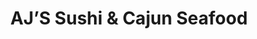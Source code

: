 ---
layout: place
title: AJ’S Sushi & Cajun Seafood
permalink: /new-york/suffern/aj-s-sushi-cajun-seafood.html
stateAbbr: NY
stateName: New York
cityName: Suffern
seo:
  type: restaurant
  links: http://www.ajsushiny.com/
place_id: ChIJpfXU00jnwokRWf7-9_UhgUk
photos:
  - name: >-
      places/ChIJpfXU00jnwokRWf7-9_UhgUk/photos/AeeoHcKgzllXtUxMCdSB6TB1mydHLM49vNJoWuLQ-6o6j2gnE24-0Jj4O45PiB0PBE-lH27LkbxbKlo9jxrr8PHUFWHukfs2knvNzITkp68X_X2HcMUVArxXRP3jhHgv2YSnD3IkkXGQQBB1E4qL7wqgItLGuHUsK-0L3nkddEDlrMQa4UppCyavIQTQ82y040xqc7rtfQVgqMB2gmJwdU9EdX4rqSw9SC3NHU7_Z8sbLR5zrd-fbroXo0J8ZDdgak38XYpSD8E3gP5HVGv-PKc61PpJPqfAEEH4IakIAmy7QjLeP_GIXV2Fa6PJqSyRY48PI72RUxBvgQJxjxkbXmwsaeK-YslC6yKs5njKF-rg8jmv9diQTJ217DOW7N1DLSvwb6lAWC5_8R26CqkzvO-YSOf-Jn_HGabGZQBVtgtXukAOZQ
    widthPx: 4032
    heightPx: 3024
    authorAttributions:
      - displayName: Masa Kol
        uri: https://maps.google.com/maps/contrib/116072792705292742911
        photoUri: >-
          https://lh3.googleusercontent.com/a-/ALV-UjWyNye4OiScN5MuIl6dN5nKq6nzvTYaUwrBOuGscYJGKCgBdW7I4Q=s100-p-k-no-mo
    flagContentUri: >-
      https://www.google.com/local/imagery/report/?cb_client=maps_api_places.places_api&image_key=!1e10!2sCIHM0ogKEICAgID4y8r3dA&hl=en-US
    googleMapsUri: >-
      https://www.google.com/maps/place//data=!3m4!1e2!3m2!1sCIHM0ogKEICAgID4y8r3dA!2e10!4m2!3m1!1s0x89c2e748d3d4f5a5:0x498121f5f7fefe59
  - name: >-
      places/ChIJpfXU00jnwokRWf7-9_UhgUk/photos/AeeoHcJ4exbWvEzyhk9cqLaZPy7widTCzv2sd27vir1YGpo7T_BN-oV2yYIn_Qz7LbaUHdGG1l5Ekh0EIJyg7N2FtAO6kFyIwzKT99RYKU1Drd3hPnxBWL7lnwHKXPNqTbEu9ZfKlHu1p-KuV3h6gplVgTduZPh6iBV-6IhOWFTItvy3Pxguc0ddDjKr4KA6c7zX18ylEoC7ieCYGBol8YYXmIVgosPAYeStu8JS6cpefS3FieQip8frrM9D-jUIu_z0jMrkeV90vai4T3FLfibgTLgAqyGyt_jdPevmNnYxk0xRSQ
    widthPx: 1640
    heightPx: 923
    authorAttributions:
      - displayName: AJ’S Sushi & Cajun Seafood
        uri: https://maps.google.com/maps/contrib/114296244680148540774
        photoUri: >-
          https://lh3.googleusercontent.com/a-/ALV-UjXzqLzJqQfeZIEeoJhf29ihZcVpBSrI8X0YXSCVmk_ZhxzX_SE=s100-p-k-no-mo
    flagContentUri: >-
      https://www.google.com/local/imagery/report/?cb_client=maps_api_places.places_api&image_key=!1e10!2sAF1QipPSb5FhXBJthkLyl0Q0m2hkNICn8QlbppdNyL94&hl=en-US
    googleMapsUri: >-
      https://www.google.com/maps/place//data=!3m4!1e2!3m2!1sAF1QipPSb5FhXBJthkLyl0Q0m2hkNICn8QlbppdNyL94!2e10!4m2!3m1!1s0x89c2e748d3d4f5a5:0x498121f5f7fefe59
  - name: >-
      places/ChIJpfXU00jnwokRWf7-9_UhgUk/photos/AeeoHcLSMq2lWD_tiKgu-GTwD_w2lLiQQdFECL406N_q4Ouq0B5Nc9XE_gpslW58hUSxW4YrMRsA2xmj6iJznWnjseSEjyb-UUnjgpJC4iUmK-HoE4JKkU0JTmXwZHtizK_gBeQzDb5TAspK-DTU7nleJ-VgrEgQ-loj1R36AscEEW7cLjnlhYL4BV3fSJdYjYo4sLiU46ybC2f8bXeEATkk5OXl9iVxtfcGKAbZ3c7wmXS8A--iX5Kikc2EhkAfdwCR5WMP8XxdJ8Lzw3LxiVVzz7N-WoOyuMp0e_z6_5zxjcBkdkPwiTy8cAiegwE33Z_YFiATqu_Nwe28b8Dz2HTiPm0iSE8VG-Q4X8lU5cQMEf2KAXKKXqn8Qx-tnK0Jhfds4jLBCYr_tIOI4jkTnXfd8Qhkv-YEDvmxYYuKlD6xIjynWw8
    widthPx: 4032
    heightPx: 3024
    authorAttributions:
      - displayName: Gab Gatdula
        uri: https://maps.google.com/maps/contrib/115540643457515452680
        photoUri: >-
          https://lh3.googleusercontent.com/a-/ALV-UjXZlTrk4CXpvY0GVIP--O9VuPmKRN4RgzzS7CppoHRXrt-TOxsn=s100-p-k-no-mo
    flagContentUri: >-
      https://www.google.com/local/imagery/report/?cb_client=maps_api_places.places_api&image_key=!1e10!2sCIHM0ogKEICAgIDnybK9uQE&hl=en-US
    googleMapsUri: >-
      https://www.google.com/maps/place//data=!3m4!1e2!3m2!1sCIHM0ogKEICAgIDnybK9uQE!2e10!4m2!3m1!1s0x89c2e748d3d4f5a5:0x498121f5f7fefe59
  - name: >-
      places/ChIJpfXU00jnwokRWf7-9_UhgUk/photos/AeeoHcKspTTZ73zSeUNa3-b2KN4B9kyJM6LsUOoYJWYNJHGvGgcAZdFcksNNaP1waBVTg1_UHMwM_4GvOTRypymZ-ZVsXbyT5MSugOZROIhE6KnaRoNivpnTX1SxnHsBDvU3Vv-Bgju38D8QkPMJ68iTiwjU1Y82nVsMhnNOlaVeb9Iry0keWR4nO7BHbAm5X8IPCPv11TdiTIWps3aHhduUdglFDkpbgueUcChym4dWy6khF7mEPnVmNzWkNjsyKLyIdrGalRUQJQq_bOSDsjQT3o17_ZYyfyEkh4sailDMpWEg5pjw0gTD6AsZ3gOpwMX7Df8ODd56N4SZcb-ococDw9IsnllXYEJ9DX_CSOl_hVZnYQqDRU93OJQhZTbClfJogYXY-szoBriCblZJKNsZm-1mhY5RyUxRxPApez0_Fv4
    widthPx: 3024
    heightPx: 4032
    authorAttributions:
      - displayName: LIEM
        uri: https://maps.google.com/maps/contrib/102428465695433347610
        photoUri: >-
          https://lh3.googleusercontent.com/a-/ALV-UjUh66BXsuwCssOjL6HJnGJUVcrJWej4BUWZUmj6CGLXwZ9F_hU=s100-p-k-no-mo
    flagContentUri: >-
      https://www.google.com/local/imagery/report/?cb_client=maps_api_places.places_api&image_key=!1e10!2sCIHM0ogKEICAgIDTpYbkbg&hl=en-US
    googleMapsUri: >-
      https://www.google.com/maps/place//data=!3m4!1e2!3m2!1sCIHM0ogKEICAgIDTpYbkbg!2e10!4m2!3m1!1s0x89c2e748d3d4f5a5:0x498121f5f7fefe59
  - name: >-
      places/ChIJpfXU00jnwokRWf7-9_UhgUk/photos/AeeoHcILfI5Kvq_Oq9OCQI0QTKSgMHRfafifroga4MIB0KCzITLSjY4j9RLVCv4w6B4ZEQzOPSE50cVZP6jDka_Vf2QDDVAc80vj9Q6OSvdFomohDHEf7cAj3-G0nzmjL-z7MpfHymXeyikNtk-D7e9f0C2uopv4D4DsKmcGZ34oicQsF3LwqLKzkflw-OwIo4DzExlT5OqLJ7RIDbBMVHx4zok1cqXBtbG0Tq3ulY7jqMZu5WGO1gFWmUR4z9e3rBGpCN2Ko3oBzE7o75CsDrWXXzoBOcJRgT9DB1oWFWhzWYVnkQ7W8Z2QJGpbpKDJqY9qBxL3CJofZwEsD9Wy4P_Y_aklKi54IyvyWbK2Uj3_HsqKNNQN0aJbrYJXC0sgKrFY1g4k860ETWpUWTazEmDX9w0jdfZr3qQ5Dkzp6i3t9e6rmHk
    widthPx: 3024
    heightPx: 4032
    authorAttributions:
      - displayName: Christina Wang
        uri: https://maps.google.com/maps/contrib/114639010465518476797
        photoUri: >-
          https://lh3.googleusercontent.com/a-/ALV-UjUy3DsvIzIuiJi4eLGjNkaALR4PbvhNpOcYxD7GM5To70u_nFk=s100-p-k-no-mo
    flagContentUri: >-
      https://www.google.com/local/imagery/report/?cb_client=maps_api_places.places_api&image_key=!1e10!2sCIHM0ogKEICAgIC7zoOmmwE&hl=en-US
    googleMapsUri: >-
      https://www.google.com/maps/place//data=!3m4!1e2!3m2!1sCIHM0ogKEICAgIC7zoOmmwE!2e10!4m2!3m1!1s0x89c2e748d3d4f5a5:0x498121f5f7fefe59
  - name: >-
      places/ChIJpfXU00jnwokRWf7-9_UhgUk/photos/AeeoHcJVpuylOR2mKa0Kq4lD-NDhsmP0lI_dBWz8xe8e5_p8RCJsIUz2m6FG4QVkBEl0qCTzXfiFrHAdmWWwKxKMBa3HdxY8cZq8q4ydlEhXcV2ta_JiN2-ATAdkJDUscB1aECHLBZk1i6nPBdU1PjGI2WNxytvLDo0_qSOyhS0vNlxXZFQ0lRKSkoc-Hre7W7CVXDfssLHeSSXHSKEth9AUv3HM90NEM3d-yYuNUSratL4TAqAHtH_4VCwV_4viAq-Xgx0hje77ytwfnsXOXiXDD9EHWUrWk84gnb3Zg3Dxqxo_DQ3F8JjkZJZ5wuOLbxuYWnmu0DVWh_3nViuYURFfrx73lXFENtFBiEotnxrWWFJAA0gmwStSwl9smPgTPmL13j5n6pfko4bvKMQxm8sUgrm1W1-_R592i24TZFWLSLyl7WHe
    widthPx: 3024
    heightPx: 4032
    authorAttributions:
      - displayName: LIEM
        uri: https://maps.google.com/maps/contrib/102428465695433347610
        photoUri: >-
          https://lh3.googleusercontent.com/a-/ALV-UjUh66BXsuwCssOjL6HJnGJUVcrJWej4BUWZUmj6CGLXwZ9F_hU=s100-p-k-no-mo
    flagContentUri: >-
      https://www.google.com/local/imagery/report/?cb_client=maps_api_places.places_api&image_key=!1e10!2sCIHM0ogKEICAgIDTpYbk7gE&hl=en-US
    googleMapsUri: >-
      https://www.google.com/maps/place//data=!3m4!1e2!3m2!1sCIHM0ogKEICAgIDTpYbk7gE!2e10!4m2!3m1!1s0x89c2e748d3d4f5a5:0x498121f5f7fefe59
  - name: >-
      places/ChIJpfXU00jnwokRWf7-9_UhgUk/photos/AeeoHcJ2KWEgEPeh9dBJjXCJ53V5Z1o6pBKr1GsWgJBNxii5Twy5c5AWeNY9hqJsP22PW0IifQidHHM0sn4BAciuBFyOaF5JSdTML9QbILfYNWFwfTOcrmmKGPWg05Nb7nbqBggpVgnUa86txhIoGmdGtMH2zgi-BunBj81hE_CoFub6QUleed8Vxx1EIRQqhHzyzGhoGDcO3hskzf6vHSW-64J5wa4k0qoJ-j5Wcb724tspgls-t4ULr7yTrPWd9VUtKq3_M_cz9sKAlmBvtBc2a9bhnTjsWERmk_8sWP1A8_ViNTIvzFX0URX1oFhDWoDE8Uqy2m8oL-b1xUtHmhuWI8PHk1EJZ0hMODr_MSNN4eNhcbdZQghdHF_ke25Ulg5Oj4XU63ulrkhG6ttBz2iBRXKLzB0hAokBXh0m_CMtwURkiUNZ
    widthPx: 4032
    heightPx: 3024
    authorAttributions:
      - displayName: A Wilson
        uri: https://maps.google.com/maps/contrib/117034544157643448383
        photoUri: >-
          https://lh3.googleusercontent.com/a-/ALV-UjW2wiFQ0V-RIX9lFabVxjwdM3rcRZT1OBriPe355j4ezgfrT3sbGg=s100-p-k-no-mo
    flagContentUri: >-
      https://www.google.com/local/imagery/report/?cb_client=maps_api_places.places_api&image_key=!1e10!2sCIHM0ogKEICAgID4p4iW6wE&hl=en-US
    googleMapsUri: >-
      https://www.google.com/maps/place//data=!3m4!1e2!3m2!1sCIHM0ogKEICAgID4p4iW6wE!2e10!4m2!3m1!1s0x89c2e748d3d4f5a5:0x498121f5f7fefe59
  - name: >-
      places/ChIJpfXU00jnwokRWf7-9_UhgUk/photos/AeeoHcL9VT8zEgWTQSsoYWnvNMeWKqL6K2wEVIOh6mDMLUSwAW6UAOmIMD_qCI8SMEzS4Fg1uubWIJkKf8JjmGgBQE2f0ebghqB2F78NLVII58O8ipI6Gzs1s5dnDv1nvRkWq4UoVebL-XQyTxW92dNt28R3DE4EPC9CIMYiMpeRKBQWuJQDhiiyTvDabcnQuOQlxjyU4vmSSCJg2WtELkRGLDEPnSuUGhgbmXi0dCNYZhZ-v5kyp850m4JyW-41S7dyd_LrgZTt9f3xoXMlzBj5zRN_BqfOY6KlzeADXCmZ8lWreSLfCk2mEuZKwFmHa360SLW7-Ty6y_UhCYpUUzUfEQDS8WU2OB0B0TU1hGUhWF8oVmLCAFEqSDQLporIiiq-3fCP67DgGMqKCfvfh6nuwormZ6-n9X65uGJfrxrKRCGX2TE
    widthPx: 3705
    heightPx: 2642
    authorAttributions:
      - displayName: Melody de Castro
        uri: https://maps.google.com/maps/contrib/111227285226112164234
        photoUri: >-
          https://lh3.googleusercontent.com/a-/ALV-UjW160nenoY-5Rf9SEQoJgoTTLlNAyP2ng6j3uJORyNn5bMjZCrCCg=s100-p-k-no-mo
    flagContentUri: >-
      https://www.google.com/local/imagery/report/?cb_client=maps_api_places.places_api&image_key=!1e10!2sCIHM0ogKEICAgID8y5fEpQE&hl=en-US
    googleMapsUri: >-
      https://www.google.com/maps/place//data=!3m4!1e2!3m2!1sCIHM0ogKEICAgID8y5fEpQE!2e10!4m2!3m1!1s0x89c2e748d3d4f5a5:0x498121f5f7fefe59
  - name: >-
      places/ChIJpfXU00jnwokRWf7-9_UhgUk/photos/AeeoHcKbqIN36OFAA7ZhCwN9-ZzJSCNSjaf1LplFnAhNQD6jwWP1o2IOiqIzOwMjtJfvH3RZaHSWSve96eweEZrDUXtt7NrLI-4U_eQFc30wQMftckqqDO46wb7MkIO5eWwbEzJGB_HOnqDG46GfG7k8kLZ0B2wtgo5lAK3MrCn4vp7rZTBMT7grc0HoeV--Ff08wKO7c0l_-09seDeH-jLdD52gp3ubj9oouZ8swzEiIykKfezVzivgnXVIfBpuC35tUUDRk8FT-epgc0-DQN4M1qQZARMaOFpi3bscOU8Woa5LgDROr5EbE4NBm9inukk9fyaTNJqj-T_KvxMhP1Bmni63xXXvD0ggIi8T-TXgEe_W1QVmtAG0ztgrvQJhcPPSSqqW6BE6UBEmE4D9_y8q7Pid1g23WHrIv0e4oTWL3GHCHA
    widthPx: 3024
    heightPx: 4032
    authorAttributions:
      - displayName: Cristina Petretta
        uri: https://maps.google.com/maps/contrib/105294398100627307286
        photoUri: >-
          https://lh3.googleusercontent.com/a/ACg8ocJZzTxJep9Atp-qdBa6oQMBhM6AebpukfdvHOnNgb9IVL4rsQ=s100-p-k-no-mo
    flagContentUri: >-
      https://www.google.com/local/imagery/report/?cb_client=maps_api_places.places_api&image_key=!1e10!2sCIHM0ogKEICAgIDL7cCUfw&hl=en-US
    googleMapsUri: >-
      https://www.google.com/maps/place//data=!3m4!1e2!3m2!1sCIHM0ogKEICAgIDL7cCUfw!2e10!4m2!3m1!1s0x89c2e748d3d4f5a5:0x498121f5f7fefe59
  - name: >-
      places/ChIJpfXU00jnwokRWf7-9_UhgUk/photos/AeeoHcJ4v9DY7vPeY759RNJodojhI34Ps9lwwQ0OtpdyzJBGtArPJspr6gvMgIhlR_pa570rsE3TsxPV6vrbQugod53qTAaNsboGTPQcn-pMalloKcJcK7b0DKvciO2vuXCsANvH8t5dGQeo3Gpgq_0LH_xYpd3gBEXNL9_MV3LZXu-52aX3JVuuU_RB_Crmw6RsyNWf6Y2em435j_iECdS-_GNiu7rJ4jfBzGv3gf38AAeB8Nqm5irO6UUpvvZS4f27t7DYNifC_MWDa-PO2cV1fznwNuw_HGbqAP6JHo-erAjvCM--AgT03ZpajDQ7D_yd_Y37A7QcHJ0LRHXXkNW7DuHYwKP11BzCoWezt6qivF61Bq3i-dFv-FBraUEPqKzM3ijhIjRqpQE5P379KK5kG9hIOZs1cDVnE1uqXSAsohwVr7Fv
    widthPx: 3000
    heightPx: 3319
    authorAttributions:
      - displayName: N e w Hoody
        uri: https://maps.google.com/maps/contrib/114921918308340852162
        photoUri: >-
          https://lh3.googleusercontent.com/a-/ALV-UjVC2LOKTj8-oLqNEP8nvkwGUWGjaFewt8Tzfpk5gPnhkK8G83Bl=s100-p-k-no-mo
    flagContentUri: >-
      https://www.google.com/local/imagery/report/?cb_client=maps_api_places.places_api&image_key=!1e10!2sCIHM0ogKEICAgICp9aDPjQE&hl=en-US
    googleMapsUri: >-
      https://www.google.com/maps/place//data=!3m4!1e2!3m2!1sCIHM0ogKEICAgICp9aDPjQE!2e10!4m2!3m1!1s0x89c2e748d3d4f5a5:0x498121f5f7fefe59
address: 8 N Airmont Rd, Suffern, NY 10901, USA
street: 8 N Airmont Rd
city: Suffern
state: NY
zip: '10901'
country: USA
neighborhood: null
latitude: '41.113299'
longitude: '-74.114647'
accessibility_options:
  wheelchairAccessibleParking: true
  wheelchairAccessibleRestroom: true
  wheelchairAccessibleSeating: true
business_status: OPERATIONAL
name: AJ’S Sushi & Cajun Seafood
google_maps_links:
  directionsUri: >-
    https://www.google.com/maps/dir//''/data=!4m7!4m6!1m1!4e2!1m2!1m1!1s0x89c2e748d3d4f5a5:0x498121f5f7fefe59!3e0
  placeUri: https://maps.google.com/?cid=5296551977075801689
  writeAReviewUri: >-
    https://www.google.com/maps/place//data=!4m3!3m2!1s0x89c2e748d3d4f5a5:0x498121f5f7fefe59!12e1
  reviewsUri: >-
    https://www.google.com/maps/place//data=!4m4!3m3!1s0x89c2e748d3d4f5a5:0x498121f5f7fefe59!9m1!1b1
  photosUri: >-
    https://www.google.com/maps/place//data=!4m3!3m2!1s0x89c2e748d3d4f5a5:0x498121f5f7fefe59!10e5
primary_type: Seafood Restaurant
opening_hours:
  regular: null
  current: null
secondary_opening_hours:
  regular:
    weekdayDescriptions: null
    type: null
  current:
    weekdayDescriptions: null
    type: null
phone: (845) 547-2326
price_level: PRICE_LEVEL_MODERATE
price_range: $20 &ndash; $30
rating: '4.5'
rating_count: 0
website: http://www.ajsushiny.com/
description: >-
  About AJ’s Sushi & Cajun Seafood in Suffern, NY$$$AJ’s Sushi & Cajun Seafood
  in Suffern, NY, stands out as a casual dining spot offering an all-you-can-eat
  menu that combines fresh sushi with flavorful cooked dishes, making it a go-to
  for seafood enthusiasts. The restaurant features a welcoming atmosphere with
  accessible options like wheelchair-friendly seating and parking, ensuring
  everyone can enjoy the experience comfortably. Diners appreciate the variety
  of high-quality sushi rolls and Cajun-inspired seafood, all served at moderate
  prices that provide great value for families and groups. With its focus on
  fresh ingredients and a solid reputation among sushi places near me, this spot
  delivers a satisfying meal that balances taste and affordability.
generative_summary: >-
  About AJ’s Sushi & Cajun Seafood in Suffern, NY$$$AJ’s Sushi & Cajun Seafood
  in Suffern, NY, stands out as a casual dining spot offering an all-you-can-eat
  menu that combines fresh sushi with flavorful cooked dishes, making it a go-to
  for seafood enthusiasts. The restaurant features a welcoming atmosphere with
  accessible options like wheelchair-friendly seating and parking, ensuring
  everyone can enjoy the experience comfortably. Diners appreciate the variety
  of high-quality sushi rolls and Cajun-inspired seafood, all served at moderate
  prices that provide great value for families and groups. With its focus on
  fresh ingredients and a solid reputation among sushi places near me, this spot
  delivers a satisfying meal that balances taste and affordability.
generative_disclosure: Summarized by AI using the Grok-3-Mini model.
reviews:
  - name: >-
      places/ChIJpfXU00jnwokRWf7-9_UhgUk/reviews/ChdDSUhNMG9nS0VJQ0FnSUNfNnBLNy1BRRAB
    relativePublishTimeDescription: 2 months ago
    rating: 4
    text:
      text: >-
        The sushi was delicious and came out quickly. Although the servers
        didn’t smile or seem very friendly, the food was so good that I’ve
        already visited twice. The salmon sashimi, in particular, was incredibly
        fresh and absolutely top-notch.
      languageCode: en
    originalText:
      text: >-
        The sushi was delicious and came out quickly. Although the servers
        didn’t smile or seem very friendly, the food was so good that I’ve
        already visited twice. The salmon sashimi, in particular, was incredibly
        fresh and absolutely top-notch.
      languageCode: en
    authorAttribution:
      displayName: Yesee
      uri: https://www.google.com/maps/contrib/100217122746590133791/reviews
      photoUri: >-
        https://lh3.googleusercontent.com/a-/ALV-UjUAD-x7hMcdN-UJc5ioecREOmVIzQkFpSTMtIq9sK37L7yWgzg=s128-c0x00000000-cc-rp-mo-ba3
    publishTime: '2025-01-15T04:12:57.390247Z'
    flagContentUri: >-
      https://www.google.com/local/review/rap/report?postId=ChdDSUhNMG9nS0VJQ0FnSUNfNnBLNy1BRRAB&d=17924085&t=1
    googleMapsUri: >-
      https://www.google.com/maps/reviews/data=!4m6!14m5!1m4!2m3!1sChdDSUhNMG9nS0VJQ0FnSUNfNnBLNy1BRRAB!2m1!1s0x89c2e748d3d4f5a5:0x498121f5f7fefe59
  - name: >-
      places/ChIJpfXU00jnwokRWf7-9_UhgUk/reviews/ChZDSUhNMG9nS0VJQ0FnSURQM3Z2QWRREAE
    relativePublishTimeDescription: 4 months ago
    rating: 3
    text:
      text: >-
        Who doesn't like a good 'all-you-can-eat'?  Sometimes, despite better
        judgment, one just has to let their inner 'fat-kid' out and go nuts.

        But let's be perfectly clear on something - it is very rare should one
        come across an a.y.c.e. where the food is exceptional.  Most a.y.c.e.'s
        are about pumping out lots of cheaply prepared, carb-rich, salty food
        that separates a fool from his dollar after just two plates.  Now, if
        you're a seasoned buffet professional, you know all the secrets to
        swindling the swindlers.  Start with the proteins, specifically the
        high-end stuff - skip all the things that are going to trip you up;
        rice, noodles, pastas, and breads.  I like to start with the snow crab
        legs, lobster tails, boiled shrimp (not fried), and obviously, Prime
        Rib.

        But you won't find any of those items on the menu here.  This
        establishment gives you two options.  Just two.


        Sushi or Cajun.


        Now, I know that sounds bizarre, and it is.  You can't even combine from
        one menu to the next.  You have to make the decision whether or not you
        want Sushi or Cajun.


        Now this is a conundrum for me, because Sushi and Cajun cuisines are my
        favorite - so you can imagine my disappointment when I asked to do both
        and the waitress said I had to pick just one menu.


        Major Point Reduction.


        I went with Sushi.  And the wife and I went all out.  Okay, truthfully,
        we went overboard.


        The result, well... I had mixed reviews.  You see, they did some things
        right, but mostly wrong.  And they prepared a few things well, but
        mainly, it was kind of mediocre.


        We started with a Miso soup.  It was tasty, but it was practically all
        broth and little to no tofu, scallions, and nori.  Next, grilled squid,
        or ikayaki, in a teriyaki glaze.  It was okay.  But the shumai and the
        gyoza, now those were good (even though I think they came from a bag).


        Then our sushi arrived, and I realized that perhaps we had been a little
        overzealous, as the pictures would suggest.  But I wasn't about to pay
        the additional fee for food wasted charge, so I soldiered on and
        finished my meal with zest and fervor... and immediately regretted the
        overexuberance of my folly.


        It was my first and only meal of the day. I couldn't eat another bite
        afterward.


        Now, as for the sushi.  The quality of the ingredients was very good,
        but the preparation was lacking.  The fish to rice ratio favored the
        rice, and the rice was underseasoned.


        For $28.99 per person, we pigged out - and that's okay.  I was in a
        sushi coma by the meals end.  But was it worth pig-out?  My answer: sort
        of.  Some of the rolls were very tasty, and others were bland.  The fact
        that specialty rolls and common rolls are both included in the same
        price means that a diner should stick to the specialty rolls - you get a
        lot more value for what you are given.  But if nigiri is your thing,
        then this place is a bit of a letdown.  I was disappointed that the
        nigiri pieces I ordered were as bland as they were.


        If you're the kind of person who mixes Wasabi into your soy sauce and
        drowns your maki pieces in the mixture after slathering each piece with
        a slice of pickled ginger, or a person who values quanity over quality,
        then this place is perfect for you.  If you are, however, a purist, then
        stick to your high-end omakase.


        Would I go back?  Yes, I believe I would; but to try the Cajun side of
        the menu and compare my findings, or to scratch a sushi gorgefest if
        ever the craving to be a disgusting piglet arises again.
      languageCode: en
    originalText:
      text: >-
        Who doesn't like a good 'all-you-can-eat'?  Sometimes, despite better
        judgment, one just has to let their inner 'fat-kid' out and go nuts.

        But let's be perfectly clear on something - it is very rare should one
        come across an a.y.c.e. where the food is exceptional.  Most a.y.c.e.'s
        are about pumping out lots of cheaply prepared, carb-rich, salty food
        that separates a fool from his dollar after just two plates.  Now, if
        you're a seasoned buffet professional, you know all the secrets to
        swindling the swindlers.  Start with the proteins, specifically the
        high-end stuff - skip all the things that are going to trip you up;
        rice, noodles, pastas, and breads.  I like to start with the snow crab
        legs, lobster tails, boiled shrimp (not fried), and obviously, Prime
        Rib.

        But you won't find any of those items on the menu here.  This
        establishment gives you two options.  Just two.


        Sushi or Cajun.


        Now, I know that sounds bizarre, and it is.  You can't even combine from
        one menu to the next.  You have to make the decision whether or not you
        want Sushi or Cajun.


        Now this is a conundrum for me, because Sushi and Cajun cuisines are my
        favorite - so you can imagine my disappointment when I asked to do both
        and the waitress said I had to pick just one menu.


        Major Point Reduction.


        I went with Sushi.  And the wife and I went all out.  Okay, truthfully,
        we went overboard.


        The result, well... I had mixed reviews.  You see, they did some things
        right, but mostly wrong.  And they prepared a few things well, but
        mainly, it was kind of mediocre.


        We started with a Miso soup.  It was tasty, but it was practically all
        broth and little to no tofu, scallions, and nori.  Next, grilled squid,
        or ikayaki, in a teriyaki glaze.  It was okay.  But the shumai and the
        gyoza, now those were good (even though I think they came from a bag).


        Then our sushi arrived, and I realized that perhaps we had been a little
        overzealous, as the pictures would suggest.  But I wasn't about to pay
        the additional fee for food wasted charge, so I soldiered on and
        finished my meal with zest and fervor... and immediately regretted the
        overexuberance of my folly.


        It was my first and only meal of the day. I couldn't eat another bite
        afterward.


        Now, as for the sushi.  The quality of the ingredients was very good,
        but the preparation was lacking.  The fish to rice ratio favored the
        rice, and the rice was underseasoned.


        For $28.99 per person, we pigged out - and that's okay.  I was in a
        sushi coma by the meals end.  But was it worth pig-out?  My answer: sort
        of.  Some of the rolls were very tasty, and others were bland.  The fact
        that specialty rolls and common rolls are both included in the same
        price means that a diner should stick to the specialty rolls - you get a
        lot more value for what you are given.  But if nigiri is your thing,
        then this place is a bit of a letdown.  I was disappointed that the
        nigiri pieces I ordered were as bland as they were.


        If you're the kind of person who mixes Wasabi into your soy sauce and
        drowns your maki pieces in the mixture after slathering each piece with
        a slice of pickled ginger, or a person who values quanity over quality,
        then this place is perfect for you.  If you are, however, a purist, then
        stick to your high-end omakase.


        Would I go back?  Yes, I believe I would; but to try the Cajun side of
        the menu and compare my findings, or to scratch a sushi gorgefest if
        ever the craving to be a disgusting piglet arises again.
      languageCode: en
    authorAttribution:
      displayName: James Thompson
      uri: https://www.google.com/maps/contrib/116489694483434057970/reviews
      photoUri: >-
        https://lh3.googleusercontent.com/a-/ALV-UjXnXaXZL5h5QqptkkPbY7OYoITXOr8kSplef1MJVcuKgLUJGUin=s128-c0x00000000-cc-rp-mo-ba5
    publishTime: '2024-12-02T17:10:35.598510Z'
    flagContentUri: >-
      https://www.google.com/local/review/rap/report?postId=ChZDSUhNMG9nS0VJQ0FnSURQM3Z2QWRREAE&d=17924085&t=1
    googleMapsUri: >-
      https://www.google.com/maps/reviews/data=!4m6!14m5!1m4!2m3!1sChZDSUhNMG9nS0VJQ0FnSURQM3Z2QWRREAE!2m1!1s0x89c2e748d3d4f5a5:0x498121f5f7fefe59
  - name: >-
      places/ChIJpfXU00jnwokRWf7-9_UhgUk/reviews/ChZDSUhNMG9nS0VJQ0FnSURueWJLOUdREAE
    relativePublishTimeDescription: 6 months ago
    rating: 5
    text:
      text: >-
        I’ve been a regular customer at AJ’s. I’ve eaten here at least 15x for
        the past 5 years. They have the best quality of fish for sushi for an
        AYCE. Every time I wanna try an AYCE sushi closer to me, I always just
        end up driving to AJ’s as I am sure the quality is great!
      languageCode: en
    originalText:
      text: >-
        I’ve been a regular customer at AJ’s. I’ve eaten here at least 15x for
        the past 5 years. They have the best quality of fish for sushi for an
        AYCE. Every time I wanna try an AYCE sushi closer to me, I always just
        end up driving to AJ’s as I am sure the quality is great!
      languageCode: en
    authorAttribution:
      displayName: Gab Gatdula
      uri: https://www.google.com/maps/contrib/115540643457515452680/reviews
      photoUri: >-
        https://lh3.googleusercontent.com/a-/ALV-UjXZlTrk4CXpvY0GVIP--O9VuPmKRN4RgzzS7CppoHRXrt-TOxsn=s128-c0x00000000-cc-rp-mo-ba3
    publishTime: '2024-10-07T07:12:59.352369Z'
    flagContentUri: >-
      https://www.google.com/local/review/rap/report?postId=ChZDSUhNMG9nS0VJQ0FnSURueWJLOUdREAE&d=17924085&t=1
    googleMapsUri: >-
      https://www.google.com/maps/reviews/data=!4m6!14m5!1m4!2m3!1sChZDSUhNMG9nS0VJQ0FnSURueWJLOUdREAE!2m1!1s0x89c2e748d3d4f5a5:0x498121f5f7fefe59
  - name: >-
      places/ChIJpfXU00jnwokRWf7-9_UhgUk/reviews/ChZDSUhNMG9nS0VJQ0FnTUNnNXVfUUpnEAE
    relativePublishTimeDescription: a month ago
    rating: 2
    text:
      text: >-
        The server didn’t seem like she wanted to be there. We Got a bento box
        for my man. The miso was soapy tasting and the meat was dry. I got a $60
        seafood boil. They were accommodating to switch the clams and mussels
        for shrimp however the shrimp and crab were inedible. The crab was
        either heavily salted or old. The shrimp were so overcooked I couldn’t
        get any of the skins off. They were also unclean, it was so frustrating.
        I ordered a Kani hand roll and took everything to go so I didn’t feel
        embarrassed. Disappointing to say the least. Weird v-day vibez.
      languageCode: en
    originalText:
      text: >-
        The server didn’t seem like she wanted to be there. We Got a bento box
        for my man. The miso was soapy tasting and the meat was dry. I got a $60
        seafood boil. They were accommodating to switch the clams and mussels
        for shrimp however the shrimp and crab were inedible. The crab was
        either heavily salted or old. The shrimp were so overcooked I couldn’t
        get any of the skins off. They were also unclean, it was so frustrating.
        I ordered a Kani hand roll and took everything to go so I didn’t feel
        embarrassed. Disappointing to say the least. Weird v-day vibez.
      languageCode: en
    authorAttribution:
      displayName: Arianna Iris
      uri: https://www.google.com/maps/contrib/114450364846876267180/reviews
      photoUri: >-
        https://lh3.googleusercontent.com/a-/ALV-UjXOYjSYYNCM9o_vBZHAHxdwL1GW4ReXgxmOBc2AYjNYJtMPeIs=s128-c0x00000000-cc-rp-mo
    publishTime: '2025-02-16T20:43:24.043977Z'
    flagContentUri: >-
      https://www.google.com/local/review/rap/report?postId=ChZDSUhNMG9nS0VJQ0FnTUNnNXVfUUpnEAE&d=17924085&t=1
    googleMapsUri: >-
      https://www.google.com/maps/reviews/data=!4m6!14m5!1m4!2m3!1sChZDSUhNMG9nS0VJQ0FnTUNnNXVfUUpnEAE!2m1!1s0x89c2e748d3d4f5a5:0x498121f5f7fefe59
  - name: >-
      places/ChIJpfXU00jnwokRWf7-9_UhgUk/reviews/ChdDSUhNMG9nS0VJQ0FnTURBa3RxdHVnRRAB
    relativePublishTimeDescription: 2 months ago
    rating: 3
    text:
      text: >-
        I came here with my mom a while ago, when it was under different
        management. I was disappointed in the food when we went earlier today
        because it seems like a total downgrade.


        I got a spicy tuna roll and they used canned tuna. The salad didn’t even
        come with a ginger dressing, it tasted like watered down mayo. The
        salmon also didn’t look real.


        Also, they have a “limiting food waste” policy & will charge you 30% of
        your total bill for any food left over. When I asked if we could pay to
        take home, we were told it wasn’t possible. Even if you paid. Seems
        counter productive.


        Overall, we spent $100 for 2 people & mediocre sushi. The soups were
        good, and I wonder if the KBBQ is a better?


        Our waiter was the best thing there; he was really kind, friendly, and
        helpful. I didn’t catch his name, but he deserves 10/10
      languageCode: en
    originalText:
      text: >-
        I came here with my mom a while ago, when it was under different
        management. I was disappointed in the food when we went earlier today
        because it seems like a total downgrade.


        I got a spicy tuna roll and they used canned tuna. The salad didn’t even
        come with a ginger dressing, it tasted like watered down mayo. The
        salmon also didn’t look real.


        Also, they have a “limiting food waste” policy & will charge you 30% of
        your total bill for any food left over. When I asked if we could pay to
        take home, we were told it wasn’t possible. Even if you paid. Seems
        counter productive.


        Overall, we spent $100 for 2 people & mediocre sushi. The soups were
        good, and I wonder if the KBBQ is a better?


        Our waiter was the best thing there; he was really kind, friendly, and
        helpful. I didn’t catch his name, but he deserves 10/10
      languageCode: en
    authorAttribution:
      displayName: Briana Van Dorpe
      uri: https://www.google.com/maps/contrib/109987406384853313234/reviews
      photoUri: >-
        https://lh3.googleusercontent.com/a-/ALV-UjVlf5SjM3AKN1dHEduGrSEvBHy-i1cG3EICW1qvc48cFgx6vsKV=s128-c0x00000000-cc-rp-mo
    publishTime: '2025-02-07T22:16:54.690215Z'
    flagContentUri: >-
      https://www.google.com/local/review/rap/report?postId=ChdDSUhNMG9nS0VJQ0FnTURBa3RxdHVnRRAB&d=17924085&t=1
    googleMapsUri: >-
      https://www.google.com/maps/reviews/data=!4m6!14m5!1m4!2m3!1sChdDSUhNMG9nS0VJQ0FnTURBa3RxdHVnRRAB!2m1!1s0x89c2e748d3d4f5a5:0x498121f5f7fefe59
review_summary: >-
  Insights from Recent Feedback$$$Visitors to AJ’s Sushi & Cajun Seafood often
  rave about the fresh sushi and all-you-can-eat deals that make it a fun,
  value-packed choice for seafood lovers in the area. While some folks note that
  the service can vary, the overall highlights include tasty specialty rolls and
  generous portions that keep people coming back for more. It's clear that the
  quality of the fish and creative dishes hit the mark for those seeking
  top-rated sushi experiences, though a few mention minor inconsistencies in
  preparation to keep things real. All in all, this spot maintains a positive
  vibe for casual diners looking for reliable options, with the consensus
  leaning toward it being a solid pick for anyone exploring sushi restaurants
  nearby.
review_disclosure: Summarized by AI using the Grok-3-Mini model.
parking_options:
  freeParkingLot: true
  freeStreetParking: true
  valetParking: false
payment_options:
  acceptsCreditCards: true
  acceptsDebitCards: true
  acceptsCashOnly: false
  acceptsNfc: true
allow_dogs: null
curbside_pickup: null
delivery: false
dine_in: true
good_for_children: true
good_for_groups: true
good_for_sports: false
live_music: false
menu_for_children: false
outdoor_seating: false
reservable: true
restroom: true
serves_beer: false
serves_breakfast: false
serves_brunch: false
serves_cocktails: false
serves_coffee: false
serves_dinner: true
serves_dessert: true
serves_lunch: true
serves_vegetarian_food: null
serves_wine: true
takeout: true
update_category: pro
places_description: null

---
